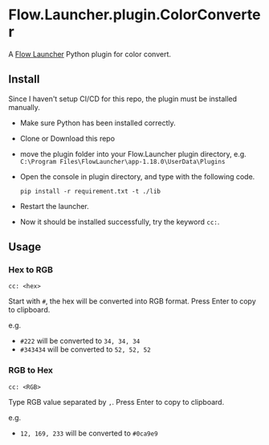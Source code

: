 # Flow.Launcher.plugin.ColorConverter

A [Flow Launcher](https://github.com/Flow-Launcher/Flow.Launcher) Python plugin for color convert.

## Install

Since I haven't setup CI/CD for this repo, the plugin must be installed manually.

- Make sure Python has been installed correctly.

- Clone or Download this repo

- move the plugin folder into your Flow.Launcher plugin directory, e.g. `C:\Program Files\FlowLauncher\app-1.18.0\UserData\Plugins`

- Open the console in plugin directory, and type with the following code.

  ```shell
  pip install -r requirement.txt -t ./lib
  ```

- Restart the launcher.

- Now it should be installed successfully, try the keyword `cc:`.

## Usage

### Hex to RGB

```
cc: <hex>
```

Start with `#`, the hex will be converted into RGB format. Press Enter to copy to clipboard.

e.g.

- `#222` will be converted to `34, 34, 34`
- `#343434` will be converted to `52, 52, 52`

### RGB to Hex

```
cc: <RGB>
```

Type RGB value separated by `,`. Press Enter to copy to clipboard.

e.g.

- `12, 169, 233` will be converted to `#0ca9e9`